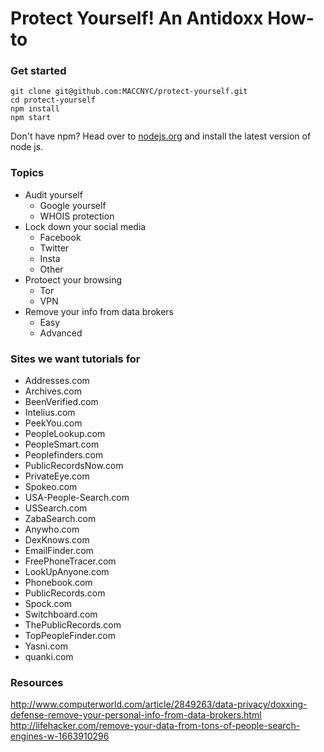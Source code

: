 # Protect Yourself! An Antidoxx How-to


### Get started

```
git clone git@github.com:MACCNYC/protect-yourself.git
cd protect-yourself
npm install
npm start
```

Don't have npm? Head over to [nodejs.org](https://nodejs.org/) and install the latest version of node js.

### Topics

* Audit yourself
  * Google yourself
  * WHOIS protection
* Lock down your social media
  * Facebook 
  * Twitter
  * Insta
  * Other
* Protoect your browsing
  * Tor
  * VPN
* Remove your info from data brokers
  * Easy
  * Advanced

### Sites we want tutorials for

* Addresses.com
* Archives.com
* BeenVerified.com
* Intelius.com
* PeekYou.com
* PeopleLookup.com
* PeopleSmart.com
* Peoplefinders.com
* PublicRecordsNow.com
* PrivateEye.com
* Spokeo.com
* USA-People-Search.com
* USSearch.com
* ZabaSearch.com
* Anywho.com
* DexKnows.com
* EmailFinder.com
* FreePhoneTracer.com
* LookUpAnyone.com
* Phonebook.com
* PublicRecords.com
* Spock.com
* Switchboard.com
* ThePublicRecords.com
* TopPeopleFinder.com
* Yasni.com
* quanki.com

### Resources

http://www.computerworld.com/article/2849263/data-privacy/doxxing-defense-remove-your-personal-info-from-data-brokers.html
http://lifehacker.com/remove-your-data-from-tons-of-people-search-engines-w-1663910296
